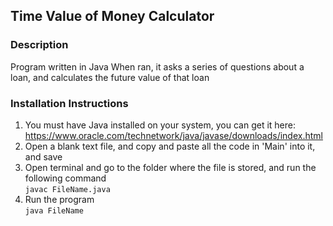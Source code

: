 ## Time Value of Money Calculator

### Description
Program written in Java
When ran, it asks a series of questions about a loan, and calculates the future value of that loan

### Installation Instructions

1. You must have Java installed on your system, you can get it here: https://www.oracle.com/technetwork/java/javase/downloads/index.html
2. Open a blank text file, and copy and paste all the code in 'Main' into it, and save
3. Open terminal and go to the folder where the file is stored, and run the following command </br>
`javac FileName.java`
4. Run the program </br>
`java FileName`
